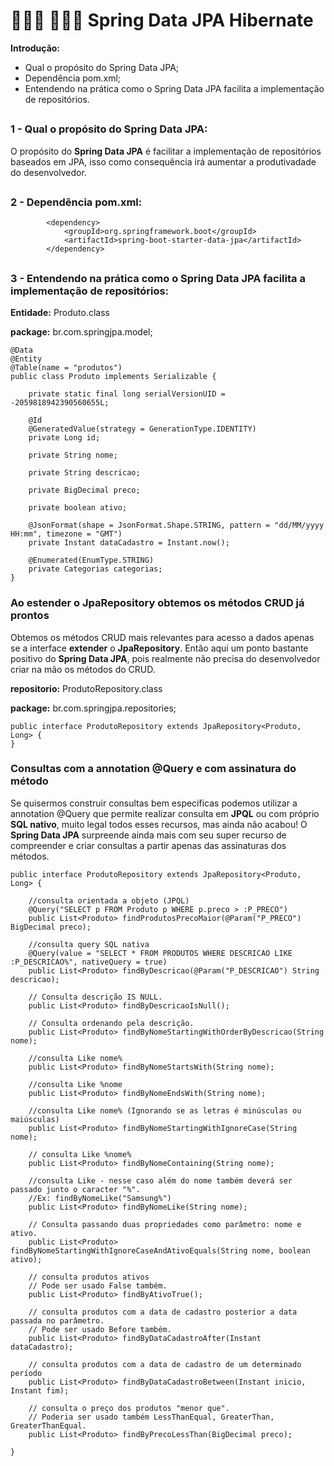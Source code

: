 #  🧑🏽‍💻 👨🏽‍💻 Spring Data JPA Hibernate

<b>Introdução:</b>
- Qual o propósito do Spring Data JPA;
- Dependência pom.xml;
- Entendendo na prática como o Spring Data JPA facilita a implementação de repositórios.
##

### 1 - Qual o propósito do Spring Data JPA:

O propósito do <b>Spring Data JPA</b> é facilitar a implementação de repositórios baseados em JPA, isso como consequência irá aumentar a produtivadade do desenvolvedor.
##

### 2 - Dependência pom.xml:

~~~
		<dependency>
			<groupId>org.springframework.boot</groupId>
			<artifactId>spring-boot-starter-data-jpa</artifactId>
		</dependency>
~~~
##

### 3 - Entendendo na prática como o Spring Data JPA facilita a implementação de repositórios:

<b>Entidade:</b> Produto.class

<b>package:</b> br.com.springjpa.model;
~~~
@Data
@Entity
@Table(name = "produtos")
public class Produto implements Serializable {

	private static final long serialVersionUID = -2059818942390560655L;

	@Id
	@GeneratedValue(strategy = GenerationType.IDENTITY)
	private Long id;

	private String nome;

	private String descricao;

	private BigDecimal preco;
	
	private boolean ativo;
	
	@JsonFormat(shape = JsonFormat.Shape.STRING, pattern = "dd/MM/yyyy HH:mm", timezone = "GMT")
	private Instant dataCadastro = Instant.now();
	
	@Enumerated(EnumType.STRING)
	private Categorias categorias;
}
~~~

### Ao estender o JpaRepository obtemos os métodos CRUD já prontos

Obtemos os métodos CRUD mais relevantes para acesso a dados apenas se a interface <b>extender</b> o <b>JpaRepository</b>. Então aqui um ponto bastante positivo do <b>Spring Data JPA</b>, pois realmente não precisa do desenvolvedor criar na mão os métodos do CRUD.

<b>repositorio:</b> ProdutoRepository.class

<b>package:</b> br.com.springjpa.repositories;
~~~
public interface ProdutoRepository extends JpaRepository<Produto, Long> {
}
~~~

### Consultas com a annotation @Query e com assinatura do método

Se quisermos construir consultas bem específicas podemos utilizar a annotation @Query que permite realizar consulta em <b>JPQL</b> ou com próprio <b>SQL nativo</b>, muito legal todos esses recursos, mas ainda não acabou! O <b>Spring Data JPA</b> surpreende ainda mais com seu super recurso de compreender e criar consultas a partir apenas das assinaturas dos métodos.

~~~
public interface ProdutoRepository extends JpaRepository<Produto, Long> {
	
	//consulta orientada a objeto (JPQL)
	@Query("SELECT p FROM Produto p WHERE p.preco > :P_PRECO")
	public List<Produto> findProdutosPrecoMaior(@Param("P_PRECO") BigDecimal preco);
	
	//consulta query SQL nativa
	@Query(value = "SELECT * FROM PRODUTOS WHERE DESCRICAO LIKE :P_DESCRICAO%", nativeQuery = true)
	public List<Produto> findByDescricao(@Param("P_DESCRICAO") String descricao);
	
    // Consulta descrição IS NULL.
	public List<Produto> findByDescricaoIsNull(); 
    
    // Consulta ordenando pela descrição.
	public List<Produto> findByNomeStartingWithOrderByDescricao(String nome);
	
	//consulta Like nome%
	public List<Produto> findByNomeStartsWith(String nome);
	
	//consulta Like %nome 
	public List<Produto> findByNomeEndsWith(String nome);
	
	//consulta Like nome% (Ignorando se as letras é minúsculas ou maiúsculas)
	public List<Produto> findByNomeStartingWithIgnoreCase(String nome);
    
    // consulta Like %nome%
	public List<Produto> findByNomeContaining(String nome);
	
	//consulta Like - nesse caso além do nome também deverá ser passado junto o caracter "%". 
	//Ex: findByNomeLike("Samsung%")
	public List<Produto> findByNomeLike(String nome);
	
    // Consulta passando duas propriedades como parâmetro: nome e ativo.
	public List<Produto> findByNomeStartingWithIgnoreCaseAndAtivoEquals(String nome, boolean ativo);
	
    // consulta produtos ativos
	// Pode ser usado False também.
	public List<Produto> findByAtivoTrue();
    
    // consulta produtos com a data de cadastro posterior a data passada no parâmetro. 
    // Pode ser usado Before também.
	public List<Produto> findByDataCadastroAfter(Instant dataCadastro);
    
    // consulta produtos com a data de cadastro de um determinado período
	public List<Produto> findByDataCadastroBetween(Instant inicio, Instant fim);
    
    // consulta o preço dos produtos "menor que".
    // Poderia ser usado também LessThanEqual, GreaterThan, GreaterThanEqual.
	public List<Produto> findByPrecoLessThan(BigDecimal preco);

}
~~~
